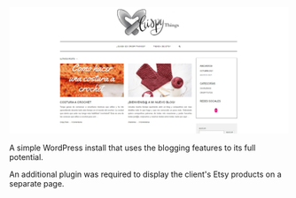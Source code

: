 ![Home page](/content/projects/crispy.jpg)

A simple WordPress install that uses the blogging features to its full potential.

An additional plugin was required to display the client's Etsy products on a separate page.

